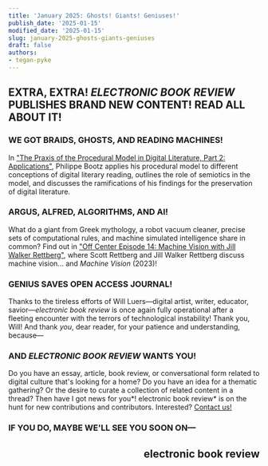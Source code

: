 ```yaml
---
title: 'January 2025: Ghosts! Giants! Geniuses!'
publish_date: '2025-01-15'
modified_date: '2025-01-15'
slug: january-2025-ghosts-giants-geniuses
draft: false
authors:
- tegan-pyke
---
```


## EXTRA, EXTRA! *ELECTRONIC BOOK REVIEW* PUBLISHES BRAND NEW CONTENT! READ ALL ABOUT IT!

### WE GOT BRAIDS, GHOSTS, AND READING MACHINES!

In ["The Praxis of the Procedural Model in Digital Literature, Part 2: Applications"](https://electronicbookreview.com/essay/the-praxis-of-the-procedural-model-in-digital-literature-part-2-applications/), Philippe Bootz applies his procedural model to different conceptions of digital literary reading, outlines the role of semiotics in the model, and discusses the ramifications of his findings for the preservation of digital literature.

### ARGUS, ALFRED, ALGORITHMS, AND AI!

What do a giant from Greek mythology, a robot vacuum cleaner, precise sets of computational rules, and machine simulated intelligence share in common? Find out in ["Off Center Episode 14: Machine Vision with Jill Walker Rettberg"](https://electronicbookreview.com/essay/off-center-episode-14-machine-vision-with-jill-walker-rettberg/), where Scott Rettberg and Jill Walker Rettberg discuss machine vision... and *Machine Vision* (2023)!

### GENIUS SAVES OPEN ACCESS JOURNAL!

Thanks to the tireless efforts of Will Luers—digital artist, writer, educator, savior—*electronic book review* is once again fully operational after a fleeting encounter with the terrors of technological instability! Thank you, Will! And thank *you*, dear reader, for your patience and understanding, because—

### AND *ELECTRONIC BOOK REVIEW* WANTS YOU!

Do you have an essay, article, book review, or conversational form related to digital culture that's looking for a home? Do you have an idea for a thematic gathering? Or the desire to curate a collection of related content in a thread? Then have I got news for you*! electronic book review* is on the hunt for new contributions and contributors. Interested? [Contact us!](https://electronicbookreview.com/policies-and-submissions/)

### IF YOU DO, MAYBE WE'LL SEE YOU SOON ON—

<h2 style="text-align: right;">electronic book review</span>